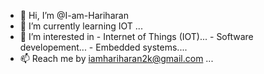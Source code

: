 - 👋 Hi, I’m @I-am-Hariharan
- 🌱 I’m currently learning IOT ...
- 👀 I’m interested in
             - Internet of Things (IOT)...
             - Software developement...
             - Embedded systems....
- 📫 Reach me by iamhariharan2k@gmail.com ...

<!---
I-am-Hariharan/I-am-Hariharan is a ✨ special ✨ repository because its `README.md` (this file) appears on your GitHub profile.
You can click the Preview link to take a look at your changes.
--->

